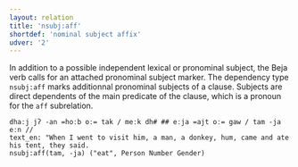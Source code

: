```yaml
---
layout: relation
title: 'nsubj:aff'
shortdef: 'nominal subject affix'
udver: '2'
---
```


In addition to a possible independent lexical or pronominal subject, the Beja verb calls for an attached pronominal subject marker.
The dependency type `nsubj:aff` marks additionnal pronominal subjects of a clause.
Subjects are direct dependents of the main predicate of the clause, which is a pronoun for the `aff` subrelation.

~~~ sdparse
dhaːj jʔ -an =hoːb oː= tak / meːk dh# ## eːja =ajt oː= gaw / tam -ja eːn //
text_en: "When I went to visit him, a man, a donkey, hum, came and ate his tent, they said.
nsubj:aff(tam, -ja) ("eat", Person Number Gender)
~~~


<!-- Interlanguage links updated Po 6. listopadu 2023, 21:43:08 CET -->
